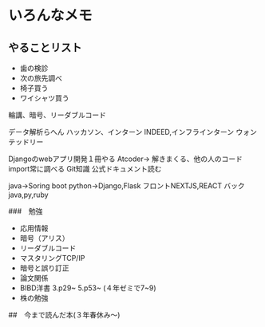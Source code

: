 # いろんなメモ

## やることリスト
* 歯の検診
* 次の旅先調べ
* 椅子買う
* ワイシャツ買う

輪講、暗号、リーダブルコード

データ解析らへん
ハッカソン、インターン
INDEED,インフラインターン
ウォンテッドリー


Djangoのwebアプリ開発１冊やる
Atcoder->  解きまくる、他の人のコードimport常に調べる 
Git知識
公式ドキュメント読む




java->Soring boot
python->Django,Flask
フロントNEXTJS,REACT
バック　java,py,ruby

###　勉強
* 応用情報
* 暗号（アリス）
* リーダブルコード
* マスタリングTCP/IP
* 暗号と誤り訂正
* 論文関係
* BIBD洋書 3.p29~  5.p53~ (４年ゼミで7~9)
* 株の勉強
  


##　今まで読んだ本(３年春休み～)



